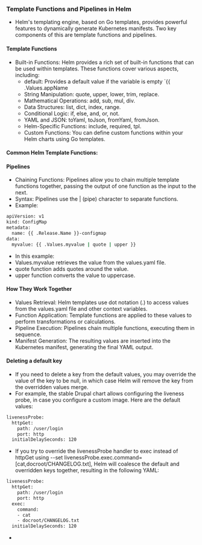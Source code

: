 ### Template Functions and Pipelines in Helm
* Helm's templating engine, based on Go templates, provides powerful features to dynamically generate Kubernetes manifests. Two key components of this are template functions and pipelines.
#### Template Functions
* Built-in Functions: Helm provides a rich set of built-in functions that can be used within templates. These functions cover various aspects, including:
  * default:	Provides a default value if the variable is empty	`{{ .Values.appName
  * String Manipulation: quote, upper, lower, trim, replace. 
  * Mathematical Operations: add, sub, mul, div.
  * Data Structures: list, dict, index, range.
  * Conditional Logic: if, else, and, or, not.
  * YAML and JSON: toYaml, toJson, fromYaml, fromJson.
  * Helm-Specific Functions: include, required, tpl.
  * Custom Functions: You can define custom functions within your Helm charts using Go templates.
 
#### Common Helm Template Functions:


#### Pipelines
* Chaining Functions: Pipelines allow you to chain multiple template functions together, passing the output of one function as the input to the next.
* Syntax: Pipelines use the | (pipe) character to separate functions.
* Example:
```bash
apiVersion: v1
kind: ConfigMap
metadata:
  name: {{ .Release.Name }}-configmap
data:
  myvalue: {{ .Values.myvalue | quote | upper }}
```
* In this example:
 * Values.myvalue retrieves the value from the values.yaml file.
 * quote function adds quotes around the value.
 * upper function converts the value to uppercase.
#### How They Work Together
* Values Retrieval: Helm templates use dot notation (.) to access values from the values.yaml file and other context variables.
* Function Application: Template functions are applied to these values to perform transformations or calculations.
* Pipeline Execution: Pipelines chain multiple functions, executing them in sequence.
* Manifest Generation: The resulting values are inserted into the Kubernetes manifest, generating the final YAML output.

#### Deleting a default key
* If you need to delete a key from the default values, you may override the value of the key to be null, in which case Helm will remove the key from the overridden values merge.
* For example, the stable Drupal chart allows configuring the liveness probe, in case you configure a custom image. Here are the default values:
```bash
livenessProbe:
  httpGet:
    path: /user/login
    port: http
  initialDelaySeconds: 120
```
* If you try to override the livenessProbe handler to exec instead of httpGet using --set livenessProbe.exec.command=[cat,docroot/CHANGELOG.txt], Helm will coalesce the default and overridden keys together, resulting in the following YAML:
```bash
livenessProbe:
  httpGet:
    path: /user/login
    port: http
  exec:
    command:
    - cat
    - docroot/CHANGELOG.txt
  initialDelaySeconds: 120
```
* 
 

